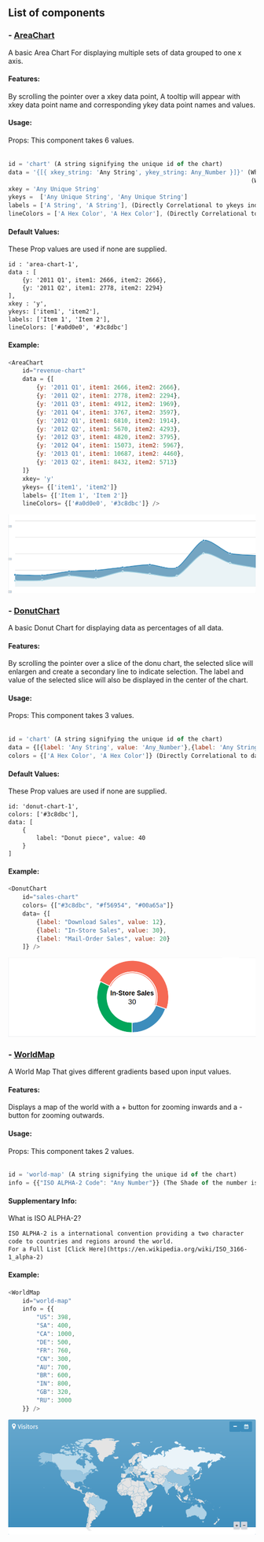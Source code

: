 ## List of components


### - [AreaChart](./charts/area-chart.js)

A basic Area Chart For displaying multiple sets of data grouped to one x axis.

#### Features:

By scrolling the pointer over a xkey data point, A tooltip will appear with xkey data point name and corresponding ykey data point names and values.

#### Usage:

Props: This component takes 6 values.

```javascript

id = 'chart' (A string signifying the unique id of the chart)
data = '{[{ xkey_string: 'Any String', ykey_string: Any_Number }]}' (Where xkey_string is a variable with the same verbatim name as string defined in xkey prop)
                                                                     (Where ykey_string is a variable with the same verbatim name as one of the strings defined in ykeys prop)
xkey = 'Any Unique String' 
ykeys =  ['Any Unique String', 'Any Unique String']
labels = ['A String', 'A String'], (Directly Correlational to ykeys index)
lineColors = ['A Hex Color', 'A Hex Color'], (Directly Correlational to ykeys index)

```

#### Default Values:

These Prop values are used if none are supplied.

    id : 'area-chart-1',
    data : [
        {y: '2011 Q1', item1: 2666, item2: 2666},
        {y: '2011 Q2', item1: 2778, item2: 2294}
    ],
    xkey : 'y',
    ykeys: ['item1', 'item2'],
    labels: ['Item 1', 'Item 2'],
    lineColors: ['#a0d0e0', '#3c8dbc']

#### Example: 

```javascript
<AreaChart 
    id="revenue-chart"
    data = {[
        {y: '2011 Q1', item1: 2666, item2: 2666},
        {y: '2011 Q2', item1: 2778, item2: 2294},
        {y: '2011 Q3', item1: 4912, item2: 1969},
        {y: '2011 Q4', item1: 3767, item2: 3597},
        {y: '2012 Q1', item1: 6810, item2: 1914},
        {y: '2012 Q2', item1: 5670, item2: 4293},
        {y: '2012 Q3', item1: 4820, item2: 3795},
        {y: '2012 Q4', item1: 15073, item2: 5967},
        {y: '2013 Q1', item1: 10687, item2: 4460},
        {y: '2013 Q2', item1: 8432, item2: 5713}
    ]}
    xkey= 'y'
    ykeys= {['item1', 'item2']}
    labels= {['Item 1', 'Item 2']}
    lineColors= {['#a0d0e0', '#3c8dbc']} />
```
![](../../../../../screenshots/area-chart.png)



### - [DonutChart](./charts/donut-chart.js)

A basic Donut Chart for displaying data as percentages of all data.

#### Features:

By scrolling the pointer over a slice of the donu chart, the selected slice will enlargen and create a secondary line to indicate selection. 
    The label and value of the selected slice will also be displayed in the center of the chart.

#### Usage:

Props: This component takes 3 values.

```javascript

id = 'chart' (A string signifying the unique id of the chart)
data = {[{label: 'Any String', value: 'Any_Number'},{label: 'Any String', value: 'Any_Number'}]} (Each Element is a Slice of the circle represented by an object with a label and value)
colors = {['A Hex Color', 'A Hex Color']} (Directly Correlational to data object index)

```
#### Default Values:

These Prop values are used if none are supplied.

    id: 'donut-chart-1',
    colors: ['#3c8dbc'],
    data: [
        {
            label: "Donut piece", value: 40
        }
    ]

#### Example: 

```javascript
<DonutChart 
    id="sales-chart"
    colors= {["#3c8dbc", "#f56954", "#00a65a"]}
    data= {[
        {label: "Download Sales", value: 12},
        {label: "In-Store Sales", value: 30},
        {label: "Mail-Order Sales", value: 20}
    ]} />
```
![](../../../../../screenshots/donut-chart.png)

### - [WorldMap](./charts/world-map.js)

A World Map That gives different gradients based upon input values.

#### Features:

Displays a map of the world with a + button for zooming inwards and a - button for zooming outwards.

#### Usage:

Props: This component takes 2 values.

```javascript

id = 'world-map' (A string signifying the unique id of the chart)
info = {{"ISO ALPHA-2 Code": "Any Number"}} (The Shade of the number is directly correlational to the magnitude of the number)


```
#### Supplementary Info:

What is ISO ALPHA-2? 

    ISO ALPHA-2 is a international convention providing a two character code to countries and regions around the world.
    For a Full List [Click Here](https://en.wikipedia.org/wiki/ISO_3166-1_alpha-2)

#### Example: 

```javascript
<WorldMap 
    id="world-map"
    info = {{
        "US": 398,
        "SA": 400, 
        "CA": 1000, 
        "DE": 500, 
        "FR": 760, 
        "CN": 300, 
        "AU": 700, 
        "BR": 600, 
        "IN": 800,
        "GB": 320, 
        "RU": 3000 
    }} />
```
![](../../../../../screenshots/world-map.png)